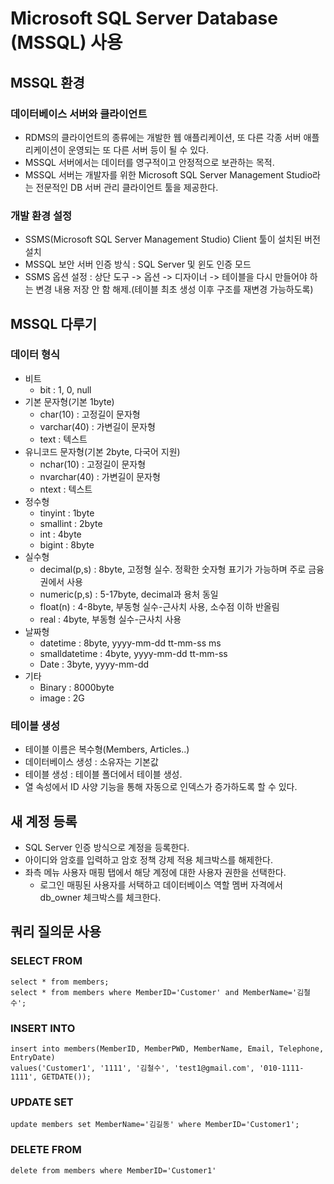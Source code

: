 ﻿# Microsoft SQL Server Database (MSSQL) 사용

## MSSQL 환경

### 데이터베이스 서버와 클라이언트
- RDMS의 클라이언트의 종류에는 개발한 웹 애플리케이션, 또 다른 각종 서버 애플리케이션이 운영되는 또 다른 서버 등이 될 수 있다.
- MSSQL 서버에서는 데이터를 영구적이고 안정적으로 보관하는 목적.
- MSSQL 서버는 개발자를 위한 Microsoft SQL Server Management Studio라는 전문적인 DB 서버 관리 클라이언트 툴을 제공한다.

### 개발 환경 설정
- SSMS(Microsoft SQL Server Management Studio) Client 툴이 설치된 버전 설치
- MSSQL 보안 서버 인증 방식 : SQL Server 및 윈도 인증 모드
- SSMS 옵션 설정 : 상단 도구 -> 옵션 -> 디자이너 -> 테이블을 다시 만들어야 하는 변경 내용 저장 안 함 해제.(테이블 최초 생성 이후 구조를 재변경 가능하도록)

## MSSQL 다루기

### 데이터 형식
- 비트 
	+ bit : 1, 0, null
- 기본 문자형(기본 1byte)
	+ char(10) : 고정길이 문자형
	+ varchar(40) : 가변길이 문자형
	+ text : 텍스트
- 유니코드 문자형(기본 2byte, 다국어 지원)
	+ nchar(10) : 고정길이 문자형
	+ nvarchar(40) : 가변길이 문자형
	+ ntext : 텍스트
- 정수형
	+ tinyint : 1byte
	+ smallint : 2byte
	+ int : 4byte
	+ bigint : 8byte
- 실수형
	+ decimal(p,s) : 8byte, 고정형 실수. 정확한 숫자형 표기가 가능하며 주로 금융권에서 사용
	+ numeric(p,s) : 5-17byte, decimal과 용처 동일
	+ float(n) : 4-8byte, 부동형 실수-근사치 사용, 소수점 이하 반올림
	+ real : 4byte, 부동형 실수-근사치 사용
- 날짜형
	+ datetime : 8byte, yyyy-mm-dd tt-mm-ss ms
	+ smalldatetime : 4byte, yyyy-mm-dd tt-mm-ss
	+ Date : 3byte, yyyy-mm-dd
- 기타
	+ Binary : 8000byte
	+ image : 2G

### 테이블 생성
- 테이블 이름은 복수형(Members, Articles..)
- 데이터베이스 생성 : 소유자는 기본값
- 테이블 생성 : 테이블 폴더에서 테이블 생성.
- 열 속성에서 ID 사양 기능을 통해 자동으로 인덱스가 증가하도록 할 수 있다.

## 새 계정 등록
- SQL Server 인증 방식으로 계정을 등록한다.
- 아이디와 암호를 입력하고 암호 정책 강제 적용 체크박스를 해제한다.
- 좌측 메뉴 사용자 매핑 탭에서 해당 계정에 대한 사용자 권한을 선택한다.
	+ 로그인 매핑된 사용자를 서택하고 데이터베이스 역할 멤버 자격에서 db_owner 체크박스를 체크한다.

## 쿼리 질의문 사용
   
### SELECT FROM
```
select * from members;
select * from members where MemberID='Customer' and MemberName='김철수';
```
### INSERT INTO
```
insert into members(MemberID, MemberPWD, MemberName, Email, Telephone, EntryDate)
values('Customer1', '1111', '김철수', 'test1@gmail.com', '010-1111-1111', GETDATE());
```
### UPDATE SET
```
update members set MemberName='김길동' where MemberID='Customer1';
```
### DELETE FROM
```
delete from members where MemberID='Customer1'
```
